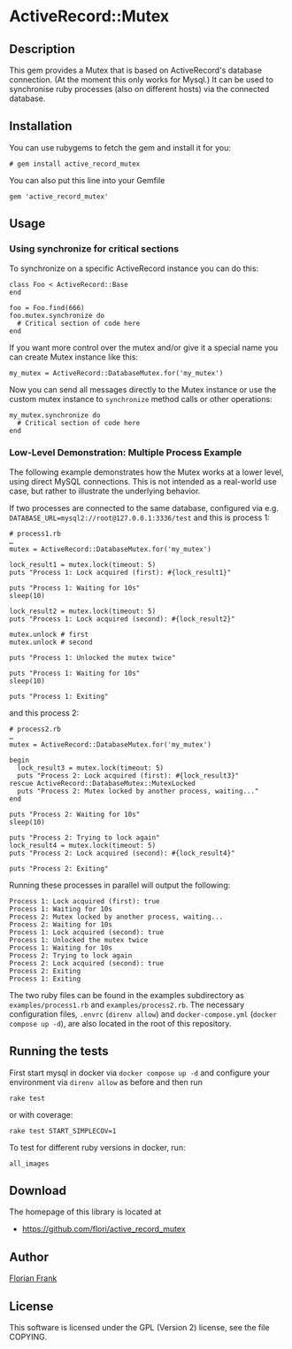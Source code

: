 # ActiveRecord::Mutex

## Description

This gem provides a Mutex that is based on ActiveRecord's database connection.
(At the moment this only works for Mysql.) It can be used to synchronise
ruby processes (also on different hosts) via the connected database.

## Installation

You can use rubygems to fetch the gem and install it for you:

    # gem install active_record_mutex

You can also put this line into your Gemfile

    gem 'active_record_mutex'

## Usage

### Using synchronize for critical sections

To synchronize on a specific ActiveRecord instance you can do this:

    class Foo < ActiveRecord::Base
    end

    foo = Foo.find(666)
    foo.mutex.synchronize do
      # Critical section of code here
    end

If you want more control over the mutex and/or give it a special name you can
create Mutex instance like this:

    my_mutex = ActiveRecord::DatabaseMutex.for('my_mutex')

Now you can send all messages directly to the Mutex instance or use the custom
mutex instance to `synchronize` method calls or other operations:

    my_mutex.synchronize do
      # Critical section of code here
    end

### Low-Level Demonstration: Multiple Process Example

The following example demonstrates how the Mutex works at a lower level, using
direct MySQL connections. This is not intended as a real-world use case, but
rather to illustrate the underlying behavior.

If two processes are connected to the same database, configured via e.g.
`DATABASE_URL=mysql2://root@127.0.0.1:3336/test` and this is process 1:

    # process1.rb
    …
    mutex = ActiveRecord::DatabaseMutex.for('my_mutex')

    lock_result1 = mutex.lock(timeout: 5)
    puts "Process 1: Lock acquired (first): #{lock_result1}"

    puts "Process 1: Waiting for 10s"
    sleep(10)

    lock_result2 = mutex.lock(timeout: 5)
    puts "Process 1: Lock acquired (second): #{lock_result2}"

    mutex.unlock # first
    mutex.unlock # second

    puts "Process 1: Unlocked the mutex twice"

    puts "Process 1: Waiting for 10s"
    sleep(10)

    puts "Process 1: Exiting"

and this process 2:

    # process2.rb
    …
    mutex = ActiveRecord::DatabaseMutex.for('my_mutex')

    begin
      lock_result3 = mutex.lock(timeout: 5)
      puts "Process 2: Lock acquired (first): #{lock_result3}"
    rescue ActiveRecord::DatabaseMutex::MutexLocked
      puts "Process 2: Mutex locked by another process, waiting..."
    end

    puts "Process 2: Waiting for 10s"
    sleep(10)

    puts "Process 2: Trying to lock again"
    lock_result4 = mutex.lock(timeout: 5)
    puts "Process 2: Lock acquired (second): #{lock_result4}"

    puts "Process 2: Exiting"

Running these processes in parallel will output the following:

    Process 1: Lock acquired (first): true
    Process 1: Waiting for 10s
    Process 2: Mutex locked by another process, waiting...
    Process 2: Waiting for 10s
    Process 1: Lock acquired (second): true
    Process 1: Unlocked the mutex twice
    Process 1: Waiting for 10s
    Process 2: Trying to lock again
    Process 2: Lock acquired (second): true
    Process 2: Exiting
    Process 1: Exiting

The two ruby files can be found in the examples subdirectory as
`examples/process1.rb` and `examples/process2.rb`. The necessary configuration
files, `.envrc` (`direnv allow`) and `docker-compose.yml`
(`docker compose up -d`), are also located in the root of this repository.

## Running the tests

First start mysql in docker via `docker compose up -d` and configure your
environment via `direnv allow` as before and then run

    rake test

or with coverage:

    rake test START_SIMPLECOV=1

To test for different ruby versions in docker, run:

    all_images

## Download

The homepage of this library is located at

* https://github.com/flori/active_record_mutex

## Author

[Florian Frank](mailto:flori@ping.de)

## License

This software is licensed under the GPL (Version 2) license, see the file
COPYING.
